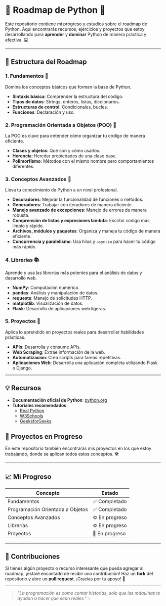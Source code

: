 # 🚀 Roadmap de Python 🐍

Este repositorio contiene mi progreso y estudios sobre el roadmap de Python. Aquí encontrarás recursos, ejercicios y proyectos que estoy desarrollando para **aprender** y **dominar** Python de manera práctica y efectiva. 💻

---

## 📍 Estructura del Roadmap

### 1. **Fundamentos** 📝
Domina los conceptos básicos que forman la base de Python. 

- **Sintaxis básica**: Comprender la estructura del código.
- **Tipos de datos**: Strings, enteros, listas, diccionarios.
- **Estructuras de control**: Condicionales, bucles.
- **Funciones**: Declaración y uso.

### 2. **Programación Orientada a Objetos (POO)** 🏫
La POO es clave para entender cómo organizar tu código de manera eficiente.

- **Clases y objetos**: Qué son y cómo usarlos.
- **Herencia**: Heredar propiedades de una clase base.
- **Polimorfismo**: Métodos con el mismo nombre pero comportamientos diferentes.

### 3. **Conceptos Avanzados** 🔧
Lleva tu conocimiento de Python a un nivel profesional.

- **Decoradores**: Mejorar la funcionalidad de funciones o métodos.
- **Generadores**: Trabajar con iteradores de manera eficiente.
- **Manejo avanzado de excepciones**: Manejo de errores de manera robusta.
- **Comprensión de listas y expresiones lambda**: Escribir código más limpio y rápido.
- **Archivos, módulos y paquetes**: Organiza y maneja tu código de manera eficiente.
- **Concurrencia y paralelismo**: Usa hilos y `asyncio` para hacer tu código más rápido.

### 4. **Librerías** 📚
Aprende y usa las librerías más potentes para el análisis de datos y desarrollo web.

- **NumPy**: Computación numérica.
- **pandas**: Análisis y manipulación de datos.
- **requests**: Manejo de solicitudes HTTP.
- **matplotlib**: Visualización de datos.
- **Flask**: Desarrollo de aplicaciones web ligeras.

### 5. **Proyectos** 🚀
Aplica lo aprendido en proyectos reales para desarrollar habilidades prácticas.

- **APIs**: Desarrolla y consume APIs.
- **Web Scraping**: Extrae información de la web.
- **Automatización**: Crea scripts para tareas repetitivas.
- **Aplicaciones Web**: Desarrolla una aplicación completa utilizando Flask o Django.

---

## 💡 Recursos

- **Documentación oficial de Python**: [python.org](https://www.python.org/doc/)
- **Tutoriales recomendados**:
  - [Real Python](https://realpython.com/)
  - [W3Schools](https://www.w3schools.com/python/)
  - [GeeksforGeeks](https://www.geeksforgeeks.org/python-programming-language/)
  
## 🔗 Proyectos en Progreso

En este repositorio también encontrarás mis proyectos en los que estoy trabajando, donde se aplican todos estos conceptos. 🛠

---

## 📈 Mi Progreso

| Concepto                | Estado        |
|-------------------------|---------------|
| Fundamentos             | ✅ Completado  |
| Programación Orientada a Objetos | ✅ Completado |
| Conceptos Avanzados     | ⚙️ En progreso |
| Librerías               | ⚙️ En progreso |
| Proyectos               | 🚧 En progreso |

---

## 🙌 Contribuciones

Si tienes algún proyecto o recurso interesante que pueda agregar al roadmap, ¡estaré encantado de recibir una contribución! Haz un **fork** del repositorio y abre un **pull request**. ¡Gracias por tu apoyo! 🤝

---

> *"La programación es como contar historias, solo que las máquinas te ayudan a hacer que sean reales."* 💡
